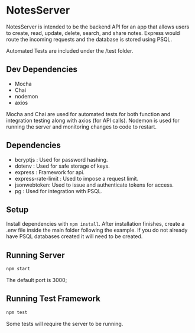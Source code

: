 # NotesServer
NotesServer is intended to be the backend API for an app that allows users to create, read, update, delete, search, and share notes.  Express would route the incoming requests and the database is stored using PSQL.

Automated Tests are included under the /test folder.

## Dev Dependencies
- Mocha
- Chai
- nodemon
- axios

Mocha and Chai are used for automated tests for both function and integration testing along with axios (for API calls).  Nodemon is used for running the server and monitoring changes to code to restart. 

## Dependencies

- bcryptjs : Used for password hashing.
- dotenv : Used for safe storage of keys.
- express : Framework for api.
- express-rate-limit : Used to impose a request limit.
- jsonwebtoken: Used to issue and authenticate tokens for access.
- pg : Used for integration with PSQL.


## Setup

Install dependencies with `npm install`.  After installation finishes, create a .env file inside the main folder following the example.  If you do not already have PSQL databases created it will need to be created.

## Running Server

```sh
npm start
```
The default port is 3000;

## Running Test Framework

```sh
npm test
```

Some tests will require the server to be running.